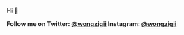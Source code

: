 Hi 👋 

**Follow me on Twitter: [@wongzigii](https://twitter.com/wongzigii) Instagram: [@wongzigii](https://www.instagram.com/wongzigii/)**

